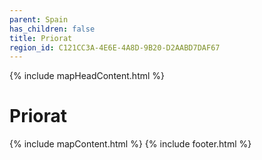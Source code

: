 ```yaml
---
parent: Spain
has_children: false
title: Priorat
region_id: C121CC3A-4E6E-4A8D-9B20-D2AABD7DAF67
---
```

{% include mapHeadContent.html %}
# Priorat
{% include mapContent.html %}
{% include footer.html %}
